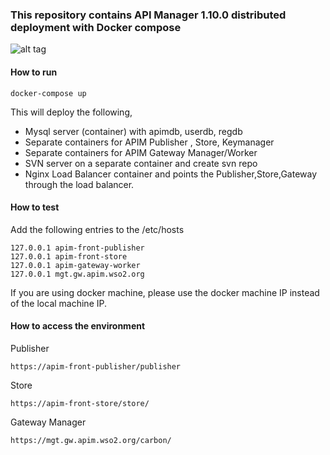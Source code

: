 ### This repository contains API Manager 1.10.0 distributed deployment with Docker compose

![alt tag](https://github.com/gayangunarathne/Docker-compose/blob/master/wso2-products/WSO2APIM/1.10/patterns/design/pattern-2.jpg)

#### How to run

 ```docker-compose up ```

This will deploy the following,

* Mysql server (container) with apimdb, userdb, regdb
* Separate containers for APIM Publisher , Store, Keymanager
* Separate containers for APIM Gateway Manager/Worker
* SVN server on a separate container and create svn repo
* Nginx Load Balancer container and points the Publisher,Store,Gateway through the load balancer.



#### How to test

Add the following entries to the /etc/hosts
```
127.0.0.1 apim-front-publisher
127.0.0.1 apim-front-store
127.0.0.1 apim-gateway-worker
127.0.0.1 mgt.gw.apim.wso2.org
```
If you are using docker machine, please use the docker machine IP instead of the local machine IP.

#### How to access the environment

Publisher

```
https://apim-front-publisher/publisher
```

Store

```
https://apim-front-store/store/
```


Gateway Manager

```
https://mgt.gw.apim.wso2.org/carbon/
```



